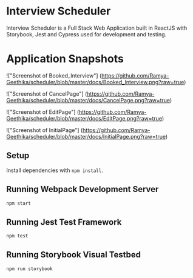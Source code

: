 # Interview Scheduler

Interview Scheduler is a Full Stack Web Application built in ReactJS with Storybook, Jest and Cypress used for development and testing.

# Application Snapshots

!["Screenshot of Booked_Interview"] (https://github.com/Ramya-Geethika/scheduler/blob/master/docs/Booked_Interview.png?raw=true)

!["Screenshot of CancelPage"] (https://github.com/Ramya-Geethika/scheduler/blob/master/docs/CancelPage.png?raw=true)

!["Screenshot of EditPage"] (https://github.com/Ramya-Geethika/scheduler/blob/master/docs/EditPage.png?raw=true)

!["Screenshot of InitialPage"] (https://github.com/Ramya-Geethika/scheduler/blob/master/docs/InitialPage.png?raw=true)


## Setup

Install dependencies with `npm install`.

## Running Webpack Development Server

```sh
npm start
```

## Running Jest Test Framework

```sh
npm test
```

## Running Storybook Visual Testbed

```sh
npm run storybook
```
